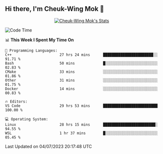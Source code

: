 ## Hi there, I'm Cheuk-Wing Mok 👋

<!--
**mozro0327/mozro0327** is a ✨ _special_ ✨ repository because its `README.md` (this file) appears on your GitHub profile.

Here are some ideas to get you started:

- 🔭 I’m currently working on ...
- 🌱 I’m currently learning ...
- 👯 I’m looking to collaborate on ...
- 🤔 I’m looking for help with ...
- 💬 Ask me about ...
- 📫 How to reach me: ...
- 😄 Pronouns: ...
- ⚡ Fun fact: ...
-->

<p align="center">
  <a href="https://github.com/mozro0327" class="rich-diff-level-one">
    <img src="https://github-readme-stats.vercel.app/api?username=mozro0327&title_color=333&text_color=777" alt="Cheuk-Wing Mok's Stats" >
    <!-- &hide=issues
    <img src="https://github-readme-stats.vercel.app/api?username=mozro0327&hide=issues&title_color=333&text_color=777" alt="Cheuk-Wing Mok's Stats" >
    -->
  </a>
</p>

<!--START_SECTION:waka-->
![Code Time](http://img.shields.io/badge/Code%20Time-1%2C695%20hrs%2021%20mins-blue)

📊 **This Week I Spent My Time On** 

```text
💬 Programming Languages: 
C++                      27 hrs 24 mins      ███████████████████████░░   91.71 % 
Bash                     50 mins             █░░░░░░░░░░░░░░░░░░░░░░░░   02.83 % 
CMake                    33 mins             ░░░░░░░░░░░░░░░░░░░░░░░░░   01.86 % 
Other                    31 mins             ░░░░░░░░░░░░░░░░░░░░░░░░░   01.75 % 
Docker                   14 mins             ░░░░░░░░░░░░░░░░░░░░░░░░░   00.83 % 

🔥 Editors: 
VS Code                  29 hrs 53 mins      █████████████████████████   100.00 % 

💻 Operating System: 
Linux                    28 hrs 15 mins      ████████████████████████░   94.55 % 
WSL                      1 hr 37 mins        █░░░░░░░░░░░░░░░░░░░░░░░░   05.45 % 
```


 Last Updated on 04/07/2023 20:17:48 UTC
<!--END_SECTION:waka-->
